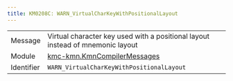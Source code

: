 ```yaml
---
title: KM0208C: WARN_VirtualCharKeyWithPositionalLayout
---
```


|            |           |
|------------|---------- |
| Message    | Virtual character key used with a positional layout instead of mnemonic layout |
| Module     | [kmc-kmn.KmnCompilerMessages](kmc-kmn.kmncompilermessages) |
| Identifier | `WARN_VirtualCharKeyWithPositionalLayout` |


